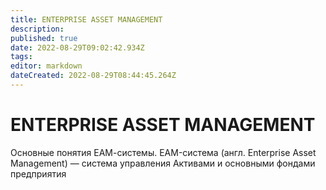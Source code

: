 ```yaml
---
title: ENTERPRISE ASSET MANAGEMENT
description:
published: true
date: 2022-08-29T09:02:42.934Z
tags: 
editor: markdown
dateCreated: 2022-08-29T08:44:45.264Z
---
```


# ENTERPRISE ASSET MANAGEMENT

Основные понятия ЕАМ-системы. EAM-система (англ. Enterprise Asset Management) — система управления Активами и основными фондами предприятия

